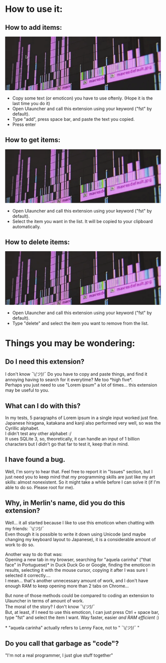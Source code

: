 # How to use it:
## How to add items:
![add.gif](add.gif)
* Copy some text (or emoticon) you have to use oftenly. (Hope it is the last time you do it)
* Open Ulauncher and call this extension using your keyword ("fst" by default).
* Type "add", press space bar, and paste the text you copied.
* Press enter

## How to get items:
![get.gif](get.gif)
* Open Ulauncher and call this extension using your keyword ("fst" by default).
* Select the item you want in the list. It will be copied to your clipboard automatically.

## How to delete items:
![delete.gif](delete.gif)
* Open Ulauncher and call this extension using your keyword ("fst" by default).
* Type "delete" and select the item you want to remove from the list.


# Things you may be wondering:
## Do I need this extension?
I don't know ¯\\_(ツ)_/¯
Do you have to copy and paste things, and find it annoying having to search for it everytime? Me too \*high five\*.  
Perhaps you just need to use "Lorem ipsum" a lot of times... this extension may be useful to you.

## What can I do with this?
In my tests, 5 paragraphs of Lorem ipsum in a single input worked just fine.  
Japanese hiragana, katakana and kanji also performed very well, so was the Cyrillic alphabet.  
I didn't test any other alphabet :/  
It uses SQLite 3, so, theoretically, it can handle an input of 1 billion characters but I didn't go that far to test it, keep that in mind.

## I have found a bug.
Well, I'm sorry to hear that. Feel free to report it in "Issues" section, but I just need you to keep mind that my programming skills are just like my art skills: almost nonexistent. So it might take a while before I can solve it (if I'm able to do so. Please root for me).

## Why, in Merlin's name, did you do this extension?
Well... it all started because I like to use this emoticon when chatting with my friends: ¯\\_(ツ)_/¯  
Even though it is possible to write it down using Unicode (and maybe changing my keyboard layout to Japanese), it is a considerable amount of work to do so.

Another way to do that was:  
Opening a new tab in my browser, searching for "aquela carinha" ("that face" in Portuguese)* in Duck Duck Go or Google, finding the emoticon in results, selecting it with the mouse cursor, copying it after I was sure I selected it correctly....  
I mean... that's another unnecessary amount of work, and I don't have enough RAM to keep opening more than 2 tabs on Chrome...

But none of those methods could be compared to coding an extension to Ulauncher in terms of amount of work.  
The moral of the story? I don't know ¯\\_(ツ)_/¯  
But, at least, if I need to use this emoticon, I can just press Ctrl + space bar, type "fst" and select the item I want. Way faster, easier *and RAM efficient* :)


\* "aquela carinha" actually refers to Lenny Face, not to " ¯\\_(ツ)_/¯ "

## Do you call that garbage as "code"?
"I'm not a real programmer, I just glue stuff together"

